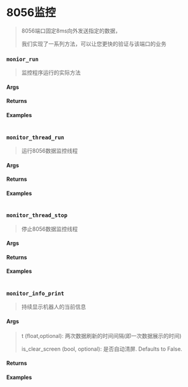 # 8056监控

> 8056端口固定8ms向外发送指定的数据，
>
> 我们实现了一系列方法，可以让您更快的验证与该端口的业务


### `monior_run`

> 监控程序运行的实际方法

#### Args

> 

#### Returns

>  

#### Examples

```

```


### `monitor_thread_run`

> 运行8056数据监控线程

#### Args

> 

#### Returns

>  

#### Examples

```

```


### `monitor_thread_stop`

> 停止8056数据监控线程

#### Args

> 

#### Returns

>  

#### Examples

```

```

### `monitor_info_print`

> 持续显示机器人的当前信息

#### Args

> t (float,optional): 两次数据刷新的时间间隔(即一次数据展示的时间)
>
> is_clear_screen (bool, optional): 是否自动清屏. Defaults to False.

#### Returns

>  

#### Examples

```

```

